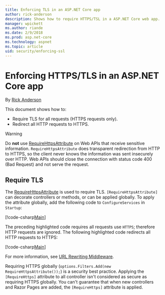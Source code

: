 ```yaml
---
title: Enforcing TLS in an ASP.NET Core app
author: rick-anderson
description: Shows how to require HTTPS/TSL in a ASP.NET Core web app.
manager: wpickett
ms.author: riande
ms.date: 2/9/2018
ms.prod: asp.net-core
ms.technology: aspnet
ms.topic: article
uid: security/enforcing-ssl
---
```

# Enforcing HTTPS/TLS in an ASP.NET Core app

By [Rick Anderson](https://twitter.com/RickAndMSFT)

This document shows how to:

- Require TLS for all requests (HTTPS requests only).
- Redirect all HTTP requests to HTTPS.

> [!WARNING]
> Do **not** use [RequireHttpsAttribute](/dotnet/api/Microsoft.AspNetCore.Mvc.RequireHttpsAttribute) on Web APIs that receive sensitive information. `RequireHttpsAttribute` does transparent redirection from HTTP to HTTPS, so the client never knows the information was sent insecurely over HTTP. Web APIs should close the connection with status code 400 (Bad Request) and not serve the request.

<a name="require-ssl"></a>
## Require TLS

The [RequireHttpsAttribute](/dotnet/api/Microsoft.AspNetCore.Mvc.RequireHttpsAttribute) is used to require TLS. `[RequireHttpsAttribute]` can decorate controllers or methods, or can be applied globally. To apply the attribute globally, add the following code to `ConfigureServices` in `Startup`:

[!code-csharp[Main](authentication/accconfirm/sample/WebApp1/Startup.cs?name=snippet2&highlight=4-999)]

The preceding highlighted code requires all requests use `HTTPS`; therefore HTTP requests are ignored. The following highlighted code redirects all HTTP requests to HTTPS:

[!code-csharp[Main](authentication/accconfirm/sample/WebApp1/Startup.cs?name=snippet_AddRedirectToHttps&highlight=7-999)]

 For more information, see [URL Rewriting Middleware](xref:fundamentals/url-rewriting).

Requiring HTTPS globally (`options.Filters.Add(new RequireHttpsAttribute());`) is a security best practice. Applying the
`[RequireHttps]` attribute to all controller isn't considered as secure as requiring HTTPS globally. You can't guarantee that when new controllers and Razor Pages are added, the `[RequireHttps]` attribute is applied.